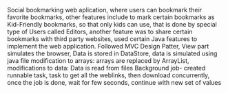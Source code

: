 Social bookmarking web aplication, where users can bookmark their favorite bookmarks, other features include to mark certain bookmarks as Kid-Friendly bookmarks, so that only kids can use, that is done by special type of Users called Editors, another feature was to share certain bookmarks with third party websites, used certain Java features to 
implement the web application. Followed MVC Design Patter, View part simulates the browser, Data is stored in DataStore, data is simulated using java file modification to arrays: arrays are replaced by ArrayList, modifications to data: Data is read from files
Background job- created runnable task, task to get all the weblinks, then download concurrently, once the job is done, wait for few seconds, continue with new set of values
